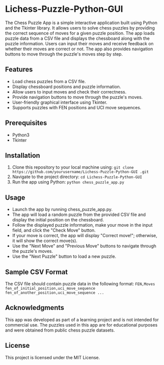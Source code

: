 # Lichess-Puzzle-Python-GUI
The Chess Puzzle App is a simple interactive application built using Python and the Tkinter library. It allows users to solve chess puzzles by providing the correct sequence of moves for a given puzzle position. The app loads puzzle data from a CSV file and displays the chessboard along with the puzzle information. Users can input their moves and receive feedback on whether their moves are correct or not. The app also provides navigation buttons to move through the puzzle's moves step by step.

## Features
- Load chess puzzles from a CSV file.
- Display chessboard positions and puzzle information.
- Allow users to input moves and check their correctness.
- Provide navigation buttons to move through the puzzle's moves.
- User-friendly graphical interface using Tkinter.
- Supports puzzles with FEN positions and UCI move sequences.

## Prerequisites
- Python3
- Tkinter

## Installation
1. Clone this repository to your local machine using: `git clone https://github.com/yourusername/Lichess-Puzzle-Python-GUI
.git`
2. Navigate to the project directory: `cd Lichess-Puzzle-Python-GUI`
3. Run the app using Python: `python chess_puzzle_app.py`

## Usage
- Launch the app by running chess_puzzle_app.py.
- The app will load a random puzzle from the provided CSV file and display the initial position on the chessboard.
- Follow the displayed puzzle information, make your move in the input field, and click the "Check Move" button.
- If your move is correct, the app will display "Correct move!"; otherwise, it will show the correct move(s).
- Use the "Next Move" and "Previous Move" buttons to navigate through the puzzle's moves.
- Use the "Next Puzzle" button to load a new puzzle.

## Sample CSV Format
The CSV file should contain puzzle data in the following format: 
`FEN,Moves
fen_of_initial_position,uci_move_sequence
fen_of_another_position,uci_move_sequence
...`

## Acknowledgments
This app was developed as part of a learning project and is not intended for commercial use.
The puzzles used in this app are for educational purposes and were obtained from public chess puzzle datasets.

## License
This project is licensed under the MIT License.
